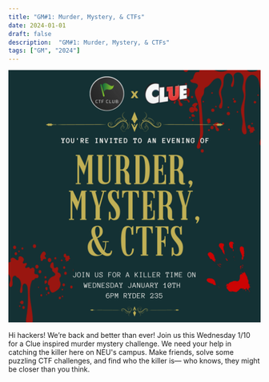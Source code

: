 ```yaml
---
title: "GM#1: Murder, Mystery, & CTFs"
date: 2024-01-01
draft: false
description:  "GM#1: Murder, Mystery, & CTFs"
tags: ["GM", "2024"]
---
```


![featured](featured.png)

Hi hackers! We’re back and better than ever! Join us this Wednesday 1/10 for a Clue inspired murder mystery challenge. We need your help in catching the killer here on NEU's campus. Make friends, solve some puzzling CTF challenges, and find who the killer is— who knows, they might be closer than you think.
